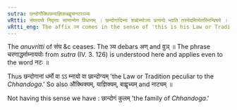 ```yaml
---
sutra: छन्दोगौक्थिकयाज्ञिकबह्वृचनटाञ्ञ्यः
vRtti: संघादयो निवृत्ताः सामान्येन विधानम् । छन्दोगादिभ्यः शब्देभ्योञ्यः प्रत्ययो भवति तस्येदमित्येतस्मिन्विषये । वुञणोरपवादः ॥
vRtti_eng: The affix ञ्य comes in the sense of 'this is his Law or Tradition,' after the words, '_chhandoga_,' '_aukthika_,' '_yajnika_,' '_bahvricha_' and '_nata_.'
---
```

The _anuvritti_ of  संघ &c ceases. The ञ्य debars अण् and वुञ् ॥ The phrase चरणाद्धर्माम्नाययोः from _sutra_ (IV. 3. 126) is understood here and applies even to the word नटः ॥

Thus छन्दोगानां धर्मो वा ऽऽ म्नायो वा छान्दोग्यम् 'the Law or Tradition peculiar to the _Chhandoga_.' So also औक्थिक्यम्, याज्ञिक्यम्, बाह्वृच्यम् and नाट्यम् ॥

Not having this sense we have : छान्दोगं कुलम् 'the family of _Chhandoga_.'
